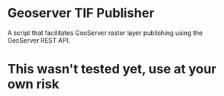 # Geoserver TIF Publisher
A script that facilitates GeoServer raster layer publishing using the GeoServer REST API.

# This wasn't tested yet, use at your own risk
